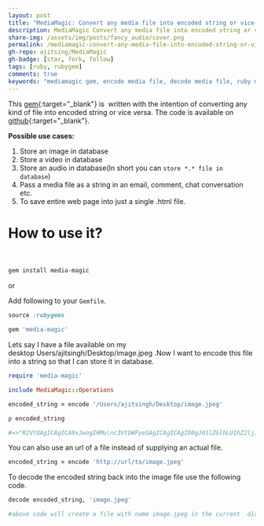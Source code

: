 ```yaml
---
layout: post
title: "MediaMagic: Convert any media file into encoded string or vice-versa"
description: MediaMagic Convert any media file into encoded string or vice-versa. Its a very small ruby gem. We will discuss how to use it to encode and decode.
share-img: /assets/img/posts/fancy_audio/cover.png
permalink: /mediamagic-convert-any-media-file-into-encoded-string-or-vice-versa/
gh-repo: ajitsing/MediaMagic
gh-badge: [star, fork, follow]
tags: [ruby, rubygem]
comments: true
keywords: "mediamagic gem, encode media file, decode media file, ruby media tools, file to string ruby, string to file ruby, media encoding ruby, ruby gem media, store media in database, media file conversion"
---
```


This [gem](https://rubygems.org/gems/media-magic){:target="_blank"} is  written with the intention of converting any kind of file into encoded string or vice versa. The code is available on [github](https://github.com/ajitsing/MediaMagic){:target="_blank"}.

**Possible use cases:**

1. Store an image in database
2. Store a video in database
3. Store an audio in database(In short you can `store *.* file in database`)
4. Pass a media file as a string in an email, comment, chat conversation etc.
5. To save entire web page into just a single .html file.

# How to use it?<br><br>

```bash
gem install media-magic
```

or

Add following to your `Gemfile`.

```ruby
source :rubygems

gem 'media-magic'
```

Lets say I have a file available on my desktop Users/ajitsingh/Desktop/image.jpeg .Now I want to encode this file into a string so that I can store it in database.

```ruby
require 'media-magic'

include MediaMagic::Operations

encoded_string = encode '/Users/ajitsingh/Desktop/image.jpeg'

p encoded_string

#=>"R2VtOAgICAgICA9xJwogIHMu\nc3VtbWFyeSAgICAgICAgID0gJ01lZGlhLU1hZ2ljJwogIHMuZGVzY3JpG9yIHRvIGNvbnZlcnQgYW55IHR5cGUgb2Yg\nbWVkaWCAgICA9ICdqZWV0c2luZ2guYWppdEBnYW1pbC5jb9tZWRpYS1tYWdpYy5yYiddCiAgcy5s\naWNlbnNlICAgICAgICAgPSAnTUlUJwplbmQK\n"
```

You can also use an url of a file instead of supplying an actual file.

```ruby
encoded_string = encode 'http://url/to/image.jpeg'
```

To decode the encoded string back into the image file use the following code.

```ruby
decode encoded_string, 'image.jpeg'

#above code will create a file with name image.jpeg in the current  directory.
```
<br>
